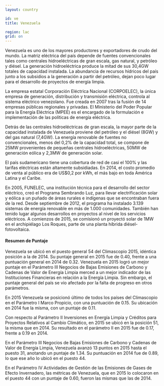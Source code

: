 ```yaml
---
layout: country

id: ve
title: Venezuela

region: lac
grid: on
---
```

Venezuela es uno de los mayores productores y exportadores de crudo del mundo. La matriz eléctrica del país depende de fuentes convencionales tales como centrales hidroeléctricas de gran escala, gas natural, y petróleo y diésel. La generación hidroeléctrica produce la mitad de sus 30,4GW totales de capacidad instalada. La abundancia de recursos hídricos del país junto a los subsidios a la generación a partir del petróleo, dejan poco lugar para el desarrollo de proyectos de energía limpia.

La empresa estatal Corporación Eléctrica Nacional (CORPOELEC), la única empresa de generación, distribución y transmisión eléctrica, controla al sistema eléctrico venezolano. Fue creada en 2007 tras la fusión de 14 empresas públicas regionales y privadas. El Ministerio del Poder Popular para la Energía Eléctrica (MPEE) es el encargado de la formulación e implementación de las políticas de energía eléctrica.

Detrás de las centrales hidroeléctricas de gran escala, la mayor parte de la capacidad instalada de Venezuela proviene del petróleo y el diésel (8GW) y del gas natural (7,4GW). La energía renovable de fuentes no convencionales, menos del 0,2% de la capacidad total, se compone de 25MW provenientes de pequeñas centrales hidroeléctricas, 50MW de generación eólica y 2,3MW de generación solar.

El país sudamericano tiene una cobertura de red de casi el 100% y las tarifas eléctricas están altamente subsidiadas. En 2014, el costo promedio de venta al público era de US$0,2 por kWh, el más bajo en toda América Latina y el Caribe.

En 2005, FUNELEC, una institución técnica para el desarrollo del sector eléctrico, creó el Programa Sembrando Luz, para llevar electrificación solar y eólica a un puñado de áreas rurales e indígenas que se encontraban fuera de la red. Desde septiembre de 2012, el programa ha instalado 3.139 sistemas de energía renovable en más de 1.000 comunidades. También han tenido lugar algunos desarrollos en proyectos al nivel de los servicios eléctricos. A comienzos de 2015, se comisionó un proyectó solar de 1MW en el archipiélago Los Roques, parte de una planta híbrida diésel-fotovoltaica.

#### Resumen de Puntaje

Venezuela se ubicó en el puesto general 54 del Climascopio 2015, idéntica posición a la de 2014. Su puntaje general en 2015 fue de 0.40, frente a una puntuación general en 2014 de 0.32.
Venezuela en 2015 logró un mejor puntaje en el Parámetro III Negocios de Bajas Emisiones de Carbono y Cadenas de Valor de Energía Limpia merced a un mejor indicador de las Instituciones Financieras en relación a la Energía Limpia. Sin embargo, el puntaje general del país se vio afectado por la falta de progreso en otros parámetros.

En 2015 Venezuela se posicionó último de todos los países del Climascopio en el Parámetro I Marco Propicio, con una puntuación de 0.15. Su ubicación en 2014 fue la misma, con un puntaje de 0.11.

Con respecto al Parámetro II Inversiones en Energía Limpia y Créditos para Proyectos Relativos al Cambio Climático, en 2015 se ubicó en la posición 51, la misma que en 2014. Su resultado en el parámetro II en 2015 fue de 0.17, frente a 0.19 en 2014.

En el Parámetro III Negocios de Bajas Emisiones de Carbono y Cadenas de Valor de Energía Limpia, Venezuela avanzó 13 puntos en 2015 hasta el puesto 31, anotando un puntaje de 1.34. Su puntuación en 2014 fue de 0.89, lo que ese año lo ubicó en el puesto 44.

En el Parámetro IV Actividades de Gestión de las Emisiones de Gases de Efecto Invernadero, las métricas de Venezuela, que en 2015 lo colocaron en el puesto 44 con un puntaje de 0.60, fueron las mismas que las de 2014.
